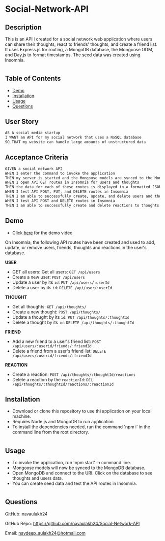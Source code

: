# Social-Network-API

## Description
This is an API I created for a social network web application where users can share their thoughts, react to friends' thoughts, and create a friend list. It uses Express.js for routing, a MongoDB database, the Mongoose ODM, and Day.js to format timestamps. The seed data was created using Insomnia.
#

## Table of Contents
* [Demo](#demo)
* [Installation](#installation)
* [Usage](#usage)
* [Questions](#questions)

## User Story

```md
AS A social media startup
I WANT an API for my social network that uses a NoSQL database
SO THAT my website can handle large amounts of unstructured data
```

## Acceptance Criteria

```md
GIVEN a social network API
WHEN I enter the command to invoke the application
THEN my server is started and the Mongoose models are synced to the MongoDB database
WHEN I open API GET routes in Insomnia for users and thoughts
THEN the data for each of these routes is displayed in a formatted JSON
WHEN I test API POST, PUT, and DELETE routes in Insomnia
THEN I am able to successfully create, update, and delete users and thoughts in my database
WHEN I test API POST and DELETE routes in Insomnia
THEN I am able to successfully create and delete reactions to thoughts and add and remove friends to a user’s friend list
```

## Demo
- Click [here](https://drive.google.com/file/d/1yxDgOI8n5hCE4Wnp1w3ICG7I9VmUE7sS/view) for the demo video

On Insomnia, the following API routes have been created and used to add, update, or remove users, friends, thoughts and reactions in the user's database.

**USER**
- GET all users: Get all users: `GET /api/users`
- Create a new user: `POST /api/users`
- Update a user by its `id`: `PUT /api/users/:userId`
- Delete a user by its `id`: `DELETE /api/user/:userId`

**THOUGHT** 
- Get all thoughts: `GET /api/thoughts/`
- Create a new thought: `POST /api/thoughts/`
- Update a thought by its `id`: `PUT /api/thoughts/:thoughtId`
- Delete a thought by its `id`: `DELETE /api/thoughts/:thoughtId`

**FRIEND**
- Add a new friend to a user's friend list: `POST /api/users/:userid/friends/:friendId`
- Delete a friend from a user's friend list: `DELETE /api/users/:userid/friends/:friendId`

**REACTION**

- Create a reaction: `POST /api/thoughts/:thoughtId/reactions`
- Delete a reaction by the `reactionId`: `DEL /api/thoughts/:thoughtId/reactions/:reactionId`


## Installation
- Download or clone this repository to use thi application on your local machine.
- Requires Node.js and MongoDB to run application
- To install the dependencies needed, run the command 'npm i' in the command line from the root directory.
#

## Usage
- To invoke the application, run 'npm start' in command line.
- Mongoose models will now be synced to the MongoDB database.
- Open MongoDB and connect to the URI. Click on the database to see thoughts and users data.
- You can create seed data and test the API routes in Insomnia.
#
## Questions
GitHub: navaulakh24

GitHub Repo: https://github.com/navaulakh24/Social-Network-API

Email: navdeep_aulakh24@hotmail.com